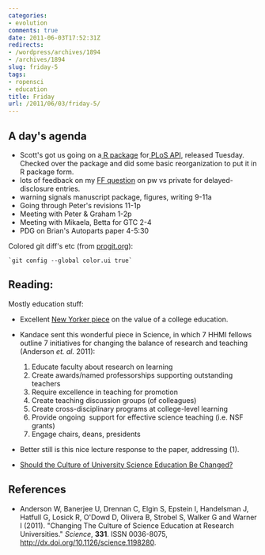 ```yaml
---
categories:
- evolution
comments: true
date: 2011-06-03T17:52:31Z
redirects:
- /wordpress/archives/1894
- /archives/1894
slug: friday-5
tags:
- ropensci
- education
title: Friday
url: /2011/06/03/friday-5/
---
```


## A day's agenda

	
  * Scott's got us going on a[ R package](https://github.com/SChamberlain/plosjournals) for[ PLoS API](http://api.plos.org/), released Tuesday.  Checked over the package and did some basic reorganization to put it in R package form.
  * lots of feedback on my [FF question](http://ff.im/EIkgt) on pw vs private for delayed-disclosure entries.
  * warning signals manuscript package, figures, writing 9-11a
  * Going through Peter's revisions 11-1p
  * Meeting with Peter & Graham 1-2p
  * Meeting with Mikaela, Betta for GTC 2-4
  * PDG on Brian's Autoparts paper 4-5:30


Colored git diff's etc (from [progit.org](http://progit.org/book/ch7-1.html)):

    
    `git config --global color.ui true`

## Reading:

Mostly education stuff: 


* Excellent [New Yorker piece](http://www.newyorker.com/arts/critics/atlarge/2011/06/06/110606crat_atlarge_menand?currentPage=all) on the value of a college education.
* Kandace sent this wonderful piece in Science, in which 7 HHMI fellows outline 7 initiatives for changing the balance of research and teaching (Anderson _et. al._ 2011):
  1. Educate faculty about research on learning
  2. Create awards/named professorships supporting outstanding teachers
  3. Require excellence in teaching for promotion
  4. Create teaching discussion groups (of colleagues)
  5. Create cross-disciplinary programs at college-level learning
  6. Provide ongoing  support for effective science teaching (i.e. NSF grants)
  7. Engage chairs, deans, presidents
	
* Better still is this nice lecture response to the paper, addressing (1).
* [Should the Culture of University Science Education Be Changed?](http://www.physics.indiana.edu/~hake)

## References


- Anderson W, Banerjee U, Drennan C, Elgin S, Epstein I, Handelsman J, Hatfull G, Losick R, O'Dowd D, Olivera B, Strobel S, Walker G and Warner I (2011).
"Changing The Culture of Science Education at Research Universities."
*Science*, **331**.
ISSN 0036-8075, <a href="http://dx.doi.org/10.1126/science.1198280">http://dx.doi.org/10.1126/science.1198280</a>.
